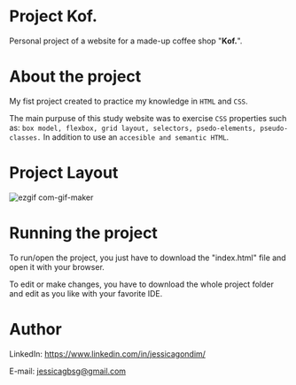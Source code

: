 # Project Kof.
Personal project of a website for a made-up coffee shop "**Kof.**".

# About the project
My fist project created to practice my knowledge in ``HTML`` and ``CSS``.

The main purpuse of this study website was to exercise ``CSS`` properties such as: ``box model, flexbox, grid layout, selectors, psedo-elements, pseudo-classes.``
In addition to use an ``accesible and semantic HTML``.

# Project Layout

![ezgif com-gif-maker](https://user-images.githubusercontent.com/98706386/160480671-dac2e379-8600-4149-a01f-8c58f6a0fb03.gif)

# Running the project
To run/open the project, you just have to download the "index.html" file and open it with your browser. 

To edit or make changes, you have to download the whole project folder and edit as you like with your favorite IDE. 

# Author
LinkedIn:
https://www.linkedin.com/in/jessicagondim/

E-mail:
jessicagbsg@gmail.com
